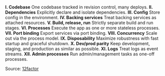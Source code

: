 **I. Codebase**
One codebase tracked in revision control, many deploys.
**II. Dependencies**
Explicitly declare and isolate dependencies.
**III. Config**
Store config in the environment.
**IV. Backing services**
Treat backing services as attached resources.
**V. Build, release, run**
Strictly separate build and run stages.
**VI. Processes**
Execute the app as one or more stateless processes.
**VII. Port binding**
Export services via port binding.
**VIII. Concurrency**
Scale out via the process model.
**IX. Disposability**
Maximize robustness with fast startup and graceful shutdown.
**X. Dev/prod parity**
Keep development, staging, and production as similar as possible.
**XI. Logs**
Treat logs as event streams.
**XII. Admin processes**
Run admin/management tasks as one-off processes.

Source: [12factor](https://12factor.net/)